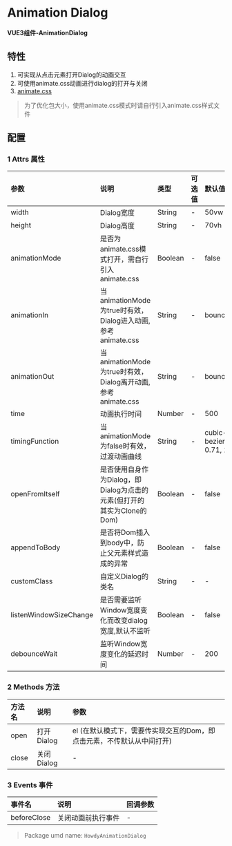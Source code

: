 # Animation Dialog

**VUE3组件-AnimationDialog**

## 特性
1. 可实现从点击元素打开Dialog的动画交互
2. 可使用animate.css动画进行dialog的打开与关闭
3. [animate.css](https://daneden.github.io/animate.css/)  
> 为了优化包大小，使用animate.css模式时请自行引入animate.css样式文件

## 配置

### 1 Attrs 属性
|参数|说明|类型|可选值|默认值|
|:---|:---|:---|:---|:---|
|width|Dialog宽度|String|-|50vw|
|height|Dialog高度|String|-|70vh|
|animationMode|是否为animate.css模式打开，需自行引入animate.css|Boolean|-|false|
|animationIn|当animationMode为true时有效，Dialog进入动画,参考animate.css|String|-|bounceIn|
|animationOut|当animationMode为true时有效，Dialog离开动画,参考animate.css|String|-|bounceOut|
|time|动画执行时间|Number|-|500|
|timingFunction|当animationMode为false时有效，过渡动画曲线|String|-|cubic-bezier(0.55,-0.15, 0.71, 1.35)|
|openFromItself|是否使用自身作为Dialog，即Dialog为点击的元素(但打开的其实为Clone的Dom)|Boolean|-|false|
|appendToBody|是否将Dom插入到body中，防止父元素样式造成的异常|Boolean|-|false|
|customClass|自定义Dialog的类名|String|-|-|
|listenWindowSizeChange|是否需要监听Window宽度变化而改变dialog宽度,默认不监听|Boolean|-|false|
|debounceWait|监听Window宽度变化的延迟时间|Number|-|200|

### 2 Methods 方法
|方法名|说明|参数|
|:---|:---|:---|
|open|打开Dialog|el (在默认模式下，需要传实现交互的Dom，即点击元素，不传默认从中间打开)|
|close|关闭Dialog|-|


### 3 Events 事件
|事件名|说明|回调参数|
|:---|:---|:---|
|beforeClose|关闭动画前执行事件|-|

> Package umd name: `HowdyAnimationDialog`